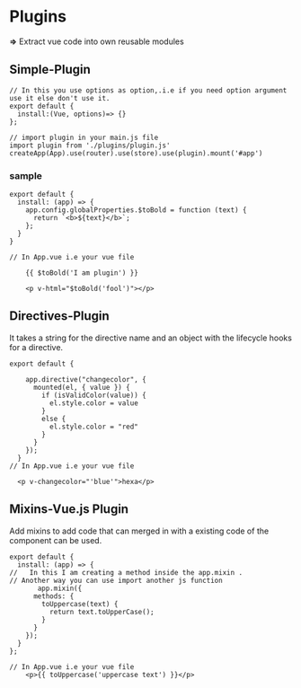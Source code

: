 # Plugins

**=>** Extract vue code into own reusable modules

## Simple-Plugin

```JS
// In this you use options as option,.i.e if you need option argument use it else don't use it.
export default {
  install:(Vue, options)=> {}
};
```

```JS
// import plugin in your main.js file
import plugin from './plugins/plugin.js'
createApp(App).use(router).use(store).use(plugin).mount('#app')
```
### sample

```JS
export default {
  install: (app) => {
    app.config.globalProperties.$toBold = function (text) {
      return `<b>${text}</b>`;
    };
  }
}

// In App.vue i.e your vue file

    {{ $toBold('I am plugin') }}
    
    <p v-html="$toBold('fool')"></p>
```

## Directives-Plugin
It takes a string for the directive name and an object with the lifecycle hooks for a directive.

```JS
export default {
 
    app.directive("changecolor", {
      mounted(el, { value }) {
        if (isValidColor(value)) {
          el.style.color = value
        }
        else {
          el.style.color = "red"
        }
      }
    });
  }
// In App.vue i.e your vue file

  <p v-changecolor="'blue'">hexa</p>
```


## Mixins-Vue.js Plugin

Add mixins to add code that can merged in with a existing code of the component can be used.

```JS
export default {
  install: (app) => {
//   In this I am creating a method inside the app.mixin .
// Another way you can use import another js function
       app.mixin({
      methods: {
        toUppercase(text) {
          return text.toUpperCase();
        }
      }
    });
  }
};

// In App.vue i.e your vue file
    <p>{{ toUppercase('uppercase text') }}</p>
```
